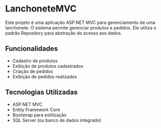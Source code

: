 
# LanchoneteMVC

Este projeto é uma aplicação ASP.NET MVC para gerenciamento de uma lanchonete. O sistema permite gerenciar produtos e pedidos. Ele utiliza o padrão Repository para abstração do acesso aos dados.

## Funcionalidades

- Cadastro de produtos
- Exibição de produtos cadastrados
- Criação de pedidos
- Exibição de pedidos realizados

## Tecnologias Utilizadas

- ASP.NET MVC
- Entity Framework Core
- Bootstrap para estilização
- SQL Server (ou banco de dados integrado)